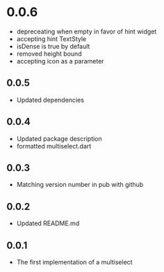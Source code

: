 # 0.0.6
* depreceating when empty in favor of hint widget
* accepting hint TextStyle
* isDense is true by default
* removed height bound
* accepting icon as a parameter

## 0.0.5
* Updated dependencies

## 0.0.4
* Updated package description
* formatted multiselect.dart

## 0.0.3
* Matching version number in pub with github

## 0.0.2
* Updated README.md

## 0.0.1

* The first implementation of a multiselect
